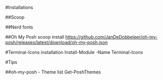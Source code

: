 #Installations

##Scoop

##Nerd fonts

##Oh My Posh
scoop install https://github.com/JanDeDobbeleer/oh-my-posh/releases/latest/download/oh-my-posh.json

#Terminal-Icons installation
Install-Module -Name Terminal-Icons

#Tips

##oh-my-posh - Theme list
Get-PoshThemes
